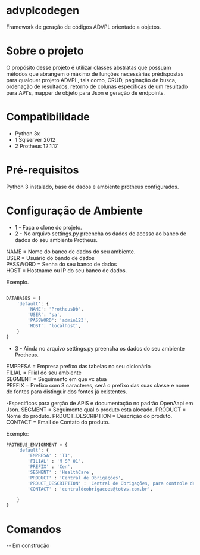 # advplcodegen
Framework de geração de códigos ADVPL orientado a objetos.

# Sobre o projeto
O propósito desse projeto é utilizar classes abstratas que possuam métodos que abrangem o máximo de funções necessárias prédispostas para qualquer projeto ADVPL, tais como, CRUD, paginação de busca, ordenação de resultados, retorno de colunas especificas de um resultado para API's, mapper de objeto para Json e geração de endpoints.

# Compatibilidade

* Python 3x 
* 1 Sqlserver 2012 
* 2 Protheus 12.1.17

# Pré-requisitos

Python 3 instalado, base de dados e ambiente protheus configurados.

# Configuração de Ambiente

* 1 - Faça o clone do projeto.
* 2 - No arquivo settings.py preencha os dados de acesso ao banco de dados do seu ambiente Protheus.

NAME = Nome do banco de dados do seu ambiente.</br>
USER = Usuário do bando de dados</br>
PASSWORD = Senha do seu banco de dados</br>
HOST = Hostname ou IP do seu banco de dados.</br>

Exemplo.
```python

DATABASES = {
    'default': {
        'NAME': 'ProtheusDb',
        'USER': 'sa',
        'PASSWORD': 'admin123',
        'HOST': 'localhost',
    }
}

```
* 3 - Ainda no arquivo settings.py preencha os dados do seu ambiente Protheus.

EMPRESA = Empresa prefixo das tabelas no seu dicionário</br>
FILIAL = Filial do seu ambiente</br>
SEGMENT = Seguimento em que vc atua</br>
PREFIX = Prefixo com 3 caracteres, será o prefixo das suas classe e nome de fontes para distinguir dos fontes já existentes.</br>

-Especificos para gerção de APIS e documentação no padrão OpenAapi em Json.
SEGMENT = Seguimento qual o produto esta alocado.
PRODUCT = Nome do produto.
PRDUCT_DESCRIPTION = Descrição do produto.
CONTACT = Email de Contato do produto.

Exemplo:

```python
PROTHEUS_ENVIORMENT = {
    'default': {
        'EMPRESA' : 'T1',
        'FILIAL' : 'M SP 01',
        'PREFIX' : 'Cen',
        'SEGMENT' : 'HealthCare',        
        'PRODUCT' : 'Central de Obrigações',
        'PRDUCT_DESCRIPTION' : 'Central de Obrigações, para controle de legislações de operadoras de convênio de saúde.',
        'CONTACT' : 'centraldeobrigacoes@totvs.com.br',

    }
}
```

# Comandos

-- Em construção
